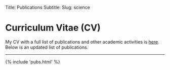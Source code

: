 Title: Publications
Subtitle: 
Slug: science


# Curriculum Vitae (CV)

My CV with a full list of publications and other academic activities is
[here]({attach}/static/resume.pdf). Below is an updated list of
publications.


------------------------------------------------------------------------


{% include 'pubs.html' %}

